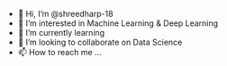 
- 👋 Hi, I’m @shreedharp-18
- 👀 I’m interested in Machine Learning & Deep Learning
- 🌱 I’m currently learning 
- 💞️ I’m looking to collaborate on Data Science
- 📫 How to reach me ...

<!---
shreedharp-18/shreedharp-18 is a ✨ special ✨ repository because its `README.md` (this file) appears on your GitHub profile.
You can click the Preview link to take a look at your changes.
--->
